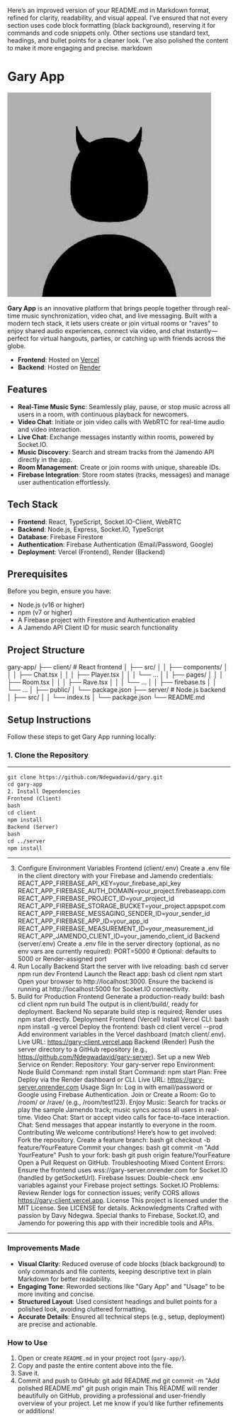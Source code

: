 Here’s an improved version of your README.md in Markdown format, refined for clarity, readability, and visual appeal. I’ve ensured that not every section uses code block formatting (black background), reserving it for commands and code snippets only. Other sections use standard text, headings, and bullet points for a cleaner look. I’ve also polished the content to make it more engaging and precise.
markdown
# Gary App

![Gary App Logo](client/public/gary_logo.png)

**Gary App** is an innovative platform that brings people together through real-time music synchronization, video chat, and live messaging. Built with a modern tech stack, it lets users create or join virtual rooms or "raves" to enjoy shared audio experiences, connect via video, and chat instantly—perfect for virtual hangouts, parties, or catching up with friends across the globe.

- **Frontend**: Hosted on [Vercel](https://gary-client.vercel.app/)
- **Backend**: Hosted on [Render](https://gary-server.onrender.com/)

## Features

- **Real-Time Music Sync**: Seamlessly play, pause, or stop music across all users in a room, with continuous playback for newcomers.
- **Video Chat**: Initiate or join video calls with WebRTC for real-time audio and video interaction.
- **Live Chat**: Exchange messages instantly within rooms, powered by Socket.IO.
- **Music Discovery**: Search and stream tracks from the Jamendo API directly in the app.
- **Room Management**: Create or join rooms with unique, shareable IDs.
- **Firebase Integration**: Store room states (tracks, messages) and manage user authentication effortlessly.

## Tech Stack

- **Frontend**: React, TypeScript, Socket.IO-Client, WebRTC
- **Backend**: Node.js, Express, Socket.IO, TypeScript
- **Database**: Firebase Firestore
- **Authentication**: Firebase Authentication (Email/Password, Google)
- **Deployment**: Vercel (Frontend), Render (Backend)

## Prerequisites

Before you begin, ensure you have:

- Node.js (v16 or higher)
- npm (v7 or higher)
- A Firebase project with Firestore and Authentication enabled
- A Jamendo API Client ID for music search functionality

## Project Structure
gary-app/
├── client/            # React frontend
│   ├── src/
│   │   ├── components/
│   │   │   ├── Chat.tsx
│   │   │   ├── Player.tsx
│   │   │   └── ...
│   │   ├── pages/
│   │   │   ├── Room.tsx
│   │   │   ├── Rave.tsx
│   │   │   └── ...
│   │   ├── firebase.ts
│   │   └── ...
│   ├── public/
│   └── package.json
├── server/            # Node.js backend
│   ├── src/
│   │   └── index.ts
│   └── package.json
└── README.md

## Setup Instructions

Follow these steps to get Gary App running locally:

### 1. Clone the Repository
---
    git clone https://github.com/Ndegwadavid/gary.git
    cd gary-app
    2. Install Dependencies
    Frontend (Client)
    bash
    cd client
    npm install
    Backend (Server)
    bash
    cd ../server
    npm install
---
3. Configure Environment Variables
Frontend (client/.env)
Create a .env file in the client directory with your Firebase and Jamendo credentials:
REACT_APP_FIREBASE_API_KEY=your_firebase_api_key
REACT_APP_FIREBASE_AUTH_DOMAIN=your_project.firebaseapp.com
REACT_APP_FIREBASE_PROJECT_ID=your_project_id
REACT_APP_FIREBASE_STORAGE_BUCKET=your_project.appspot.com
REACT_APP_FIREBASE_MESSAGING_SENDER_ID=your_sender_id
REACT_APP_FIREBASE_APP_ID=your_app_id
REACT_APP_FIREBASE_MEASUREMENT_ID=your_measurement_id
REACT_APP_JAMENDO_CLIENT_ID=your_jamendo_client_id
Backend (server/.env)
Create a .env file in the server directory (optional, as no env vars are currently required):
PORT=5000  # Optional: defaults to 5000 or Render-assigned port
4. Run Locally
Backend
Start the server with live reloading:
bash
cd server
npm run dev
Frontend
Launch the React app:
bash
cd client
npm start
Open your browser to http://localhost:3000.
Ensure the backend is running at http://localhost:5000 for Socket.IO connectivity.
5. Build for Production
Frontend
Generate a production-ready build:
bash
cd client
npm run build
The output is in client/build/, ready for deployment.
Backend
No separate build step is required; Render uses npm start directly.
Deployment
Frontend (Vercel)
Install Vercel CLI:
bash
npm install -g vercel
Deploy the frontend:
bash
cd client
vercel --prod
Add environment variables in the Vercel dashboard (match client/.env).
Live URL: https://gary-client.vercel.app
Backend (Render)
Push the server directory to a GitHub repository (e.g., https://github.com/Ndegwadavid/gary-server).
Set up a new Web Service on Render:
Repository: Your gary-server repo
Environment: Node
Build Command: npm install
Start Command: npm start
Plan: Free
Deploy via the Render dashboard or CLI.
Live URL: https://gary-server.onrender.com
Usage
Sign In: Log in with email/password or Google using Firebase Authentication.
Join or Create a Room: Go to /room/<id> or /rave/<id> (e.g., /room/test123).
Enjoy Music: Search for tracks or play the sample Jamendo track; music syncs across all users in real-time.
Video Chat: Start or accept video calls for face-to-face interaction.
Chat: Send messages that appear instantly to everyone in the room.
Contributing
We welcome contributions! Here’s how to get involved:
Fork the repository.
Create a feature branch:
bash
git checkout -b feature/YourFeature
Commit your changes:
bash
git commit -m "Add YourFeature"
Push to your fork:
bash
git push origin feature/YourFeature
Open a Pull Request on GitHub.
Troubleshooting
Mixed Content Errors: Ensure the frontend uses wss://gary-server.onrender.com for Socket.IO (handled by getSocketUrl).
Firebase Issues: Double-check .env variables against your Firebase project settings.
Socket.IO Problems: Review Render logs for connection issues; verify CORS allows https://gary-client.vercel.app.
License
This project is licensed under the MIT License. See LICENSE for details.
Acknowledgments
Crafted with passion by Davy Ndegwa.
Special thanks to Firebase, Socket.IO, and Jamendo for powering this app with their incredible tools and APIs.

---

### **Improvements Made**
- **Visual Clarity**: Reduced overuse of code blocks (black background) to only commands and file contents, keeping descriptive text in plain Markdown for better readability.
- **Engaging Tone**: Reworded sections like "Gary App" and "Usage" to be more inviting and concise.
- **Structured Layout**: Used consistent headings and bullet points for a polished look, avoiding cluttered formatting.
- **Accurate Details**: Ensured all technical steps (e.g., setup, deployment) are precise and actionable.

### **How to Use**
1. Open or create `README.md` in your project root (`gary-app/`).
2. Copy and paste the entire content above into the file.
3. Save it.
4. Commit and push to GitHub:
   git add README.md
   git commit -m "Add polished README.md"
   git push origin main
This README will render beautifully on GitHub, providing a professional and user-friendly overview of your project. Let me know if you’d like further refinements or additions!